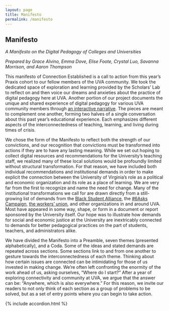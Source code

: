```yaml
---
layout: page
title: Manifesto
permalink: /manifesto
---
```


<h2 class='crystal'>Manifesto</h2>

<p><i>A Manifesto on the Digital Pedagogy of Colleges and Universities</i></p>
<p><i>Prepared by Grace Alvino, Emma Dove, Elise Foote, Crystal Luo, Savanna Morrison, and Aaron Thompson</i></p>

<p>This manifesto of Connection Established is a call to action from this year’s Praxis cohort to our fellow members of the UVA community. We took the dedicated space of exploration and learning provided by the Scholars’ Lab to reflect on and then voice our dreams and anxieties about the practice of digital pedagogy here at UVA. Another portion of our project documents the unique and shared experience of digital pedagogy for various UVA community members through <a href="/story">an interactive narrative</a>. The pieces are meant to complement one another, forming two halves of a single conversation about this past year’s educational experience. Each emphasizes different aspects of the interconnectedness of teaching, learning, and living during times of crisis.</p> 

<p>We chose the form of the Manifesto to reflect both the strength of our convictions, and our recognition that convictions must be transformed into actions if they are to have any lasting meaning. While we set out hoping to collect digital resources and recommendations for the University’s teaching staff, we realized many of these local solutions would be profoundly limited without structural transformation. For that reason, we have included both individual recommendations and institutional demands in order to make explicit the connection between the University of Virginia’s role as a political and economic organization and its role as a place of learning. We are very far from the first to recognize and name the need for change. Many of the institutional transformations we call for are drawn directly from a still-growing list of demands from the <a href="https://twitter.com/BSAatUVA/status/1267496865601290241?s=20">Black Student Alliance</a>, the <a href="https://docs.google.com/document/d/1qrFAM_DYhfJtHwj_B5Kf_P7fhmz25V7dUygXq_cZPkc/edit">#6Asks Campaign</a>, <a href="https://ucwva.org">the workers’ union</a>, and other organizations in and around UVA. Most have appeared in some way, shape, or form in a document or report sponsored by the University itself. Our hope was to illustrate how demands for social and economic justice at the University are inextricably connected to demands for better pedagogical practices on the part of students, teachers, and administrators alike.</p>

<p>We have divided the Manifesto into a Preamble, seven themes (presented alphabetically), and a Coda. Some of the ideas and stated demands are repeated across sections. Some sections link to and from one another to gesture towards the interconnectedness of each theme. Thinking about how certain issues are connected can be intimidating for those of us invested in making change. We’re often left confronting the enormity of the work ahead of us, asking ourselves, “Where do I start?” After a year of exploring connectivity and community at UVA, we argue that the answer can be: “Anywhere, which is also everywhere.” For this reason, we invite our readers to not only think of each section as a group of problems to be solved, but as a set of entry points where you can begin to take action.</p>

<!-- javascript for opening and closing the accordion -->
<script>
$(document).ready(function() {
$(function () {
    var $accordionSection = $(window.location.hash);
    console.log($accordionSection);
    if ($accordionSection.length > 0) {
       $(window).scrollTop($(window.location.hash).next().offset().top);
       $accordionSection.prop('checked', true);
    }
});
$('a').click(function() {
  $(window).scrollTop($($(this).attr('href')).next().offset().top);
  $($(this).attr('href')).prop('checked', true);
});
});

</script>
{% include accordion.html %}

<!-- initializes citations -->
<script>
$(function() {
    $("[rel=footnote]").inlineFootnote({
      boxMargin: 20, // px
	    hideDelay: 200, // ms
	    hideFromContent: "[rev=footnote]",
	    maximumBoxWidth: 500, // px
	    boxId: "footnote_box"
	  });
	});
</script>